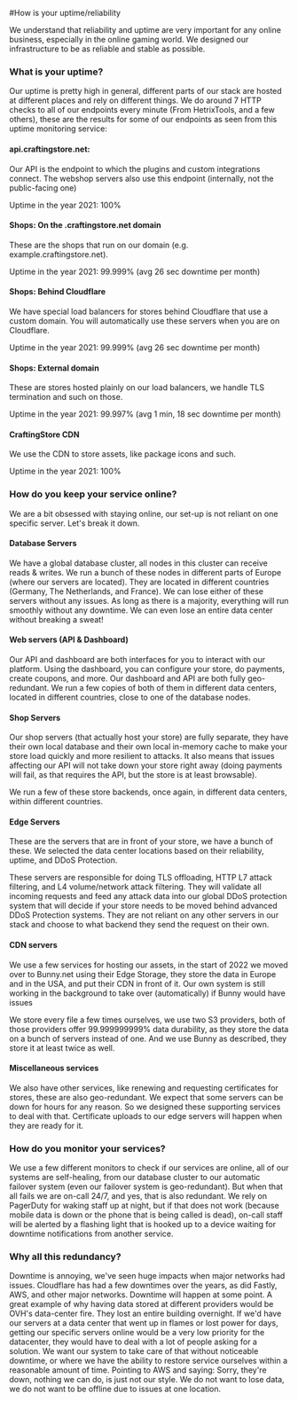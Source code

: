 #How is your uptime/reliability

We understand that reliability and uptime are very important for any online business, especially in the online gaming world. We designed our infrastructure to be as reliable and stable as possible.

### What is your uptime?
Our uptime is pretty high in general, different parts of our stack are hosted at different places and rely on different things. We do around 7 HTTP checks to all of our endpoints every minute (From HetrixTools, and a few others), these are the results for some of our endpoints as seen from this uptime monitoring service:

#### api.craftingstore.net: 
Our API is the endpoint to which the plugins and custom integrations connect. The webshop servers also use this endpoint (internally, not the public-facing one)

Uptime in the year 2021: 100%

#### Shops: On the .craftingstore.net domain
These are the shops that run on our domain (e.g. example.craftingstore.net). 

Uptime in the year 2021: 99.999% (avg 26 sec downtime per month)

#### Shops: Behind Cloudflare
We have special load balancers for stores behind Cloudflare that use a custom domain. You will automatically use these servers when you are on Cloudflare.

Uptime in the year 2021: 99.999% (avg 26 sec downtime per month)

#### Shops: External domain
These are stores hosted plainly on our load balancers, we handle TLS termination and such on those.

Uptime in the year 2021: 99.997% (avg 1 min, 18 sec downtime per month)

#### CraftingStore CDN
We use the CDN to store assets, like package icons and such.

Uptime in the year 2021: 100%

### How do you keep your service online?
We are a bit obsessed with staying online, our set-up is not reliant on one specific server. Let's break it down.

#### Database Servers
We have a global database cluster, all nodes in this cluster can receive reads & writes. We run a bunch of these nodes in different parts of Europe (where our servers are located). They are located in different countries (Germany, The Netherlands, and France). We can lose either of these servers without any issues. As long as there is a majority, everything will run smoothly without any downtime. We can even lose an entire data center without breaking a sweat!

#### Web servers (API & Dashboard)
Our API and dashboard are both interfaces for you to interact with our platform. Using the dashboard, you can configure your store, do payments, create coupons, and more. Our dashboard and API are both fully geo-redundant. We run a few copies of both of them in different data centers, located in different countries, close to one of the database nodes.

#### Shop Servers
Our shop servers (that actually host your store) are fully separate, they have their own local database and their own local in-memory cache to make your store load quickly and more resilient to attacks. It also means that issues affecting our API will not take down your store right away (doing payments will fail, as that requires the API, but the store is at least browsable).

We run a few of these store backends, once again, in different data centers, within different countries. 

#### Edge Servers
These are the servers that are in front of your store, we have a bunch of these. We selected the data center locations based on their reliability, uptime, and DDoS Protection.

These servers are responsible for doing TLS offloading, HTTP L7 attack filtering, and L4 volume/network attack filtering. They will validate all incoming requests and feed any attack data into our global DDoS protection system that will decide if your store needs to be moved behind advanced DDoS Protection systems. They are not reliant on any other servers in our stack and choose to what backend they send the request on their own. 

#### CDN servers
We use a few services for hosting our assets, in the start of 2022 we moved over to Bunny.net using their Edge Storage, they store the data in Europe and in the USA, and put their CDN in front of it. Our own system is still working in the background to take over (automatically) if Bunny would have issues 

We store every file a few times ourselves, we use two S3 providers, both of those providers offer 99.999999999% data durability, as they store the data on a bunch of servers instead of one. And we use Bunny as described, they store it at least twice as well. 

#### Miscellaneous services
We also have other services, like renewing and requesting certificates for stores, these are also geo-redundant. We expect that some servers can be down for hours for any reason. So we designed these supporting services to deal with that. Certificate uploads to our edge servers will happen when they are ready for it.

### How do you monitor your services?
We use a few different monitors to check if our services are online, all of our systems are self-healing, from our database cluster to our automatic failover system (even our failover system is geo-redundant). But when that all fails we are on-call 24/7, and yes, that is also redundant. We rely on PagerDuty for waking staff up at night, but if that does not work (because mobile data is down or the phone that is being called is dead), on-call staff will be alerted by a flashing light that is hooked up to a device waiting for downtime notifications from another service.

### Why all this redundancy?
Downtime is annoying, we've seen huge impacts when major networks had issues. Cloudflare has had a few downtimes over the years, as did Fastly, AWS, and other major networks. Downtime will happen at some point. A great example of why having data stored at different providers would be OVH's data-center fire. They lost an entire building overnight. If we'd have our servers at a data center that went up in flames or lost power for days, getting our specific servers online would be a very low priority for the datacenter, they would have to deal with a lot of people asking for a solution. We want our system to take care of that without noticeable downtime, or where we have the ability to restore service ourselves within a reasonable amount of time. Pointing to AWS and saying: Sorry, they're down, nothing we can do, is just not our style. We do not want to lose data, we do not want to be offline due to issues at one location.
